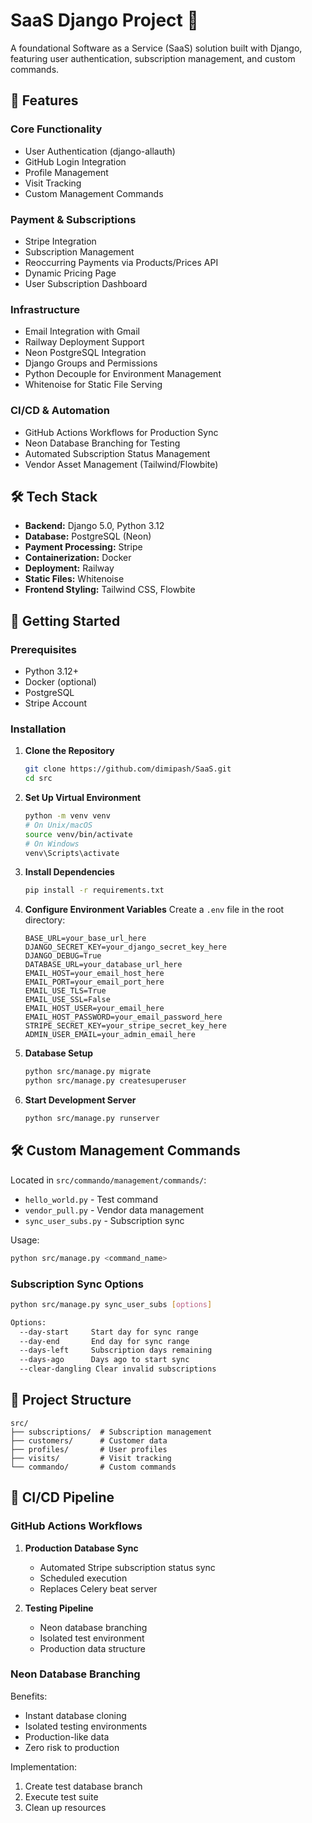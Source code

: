# SaaS Django Project 🚀

A foundational Software as a Service (SaaS) solution built with Django, featuring user authentication, subscription management, and custom commands.

## 🌟 Features

### Core Functionality

-   User Authentication (django-allauth)
-   GitHub Login Integration
-   Profile Management
-   Visit Tracking
-   Custom Management Commands

### Payment & Subscriptions

-   Stripe Integration
-   Subscription Management
-   Reoccurring Payments via Products/Prices API
-   Dynamic Pricing Page
-   User Subscription Dashboard

### Infrastructure

-   Email Integration with Gmail
-   Railway Deployment Support
-   Neon PostgreSQL Integration
-   Django Groups and Permissions
-   Python Decouple for Environment Management
-   Whitenoise for Static File Serving

### CI/CD & Automation

-   GitHub Actions Workflows for Production Sync
-   Neon Database Branching for Testing
-   Automated Subscription Status Management
-   Vendor Asset Management (Tailwind/Flowbite)

## 🛠️ Tech Stack

-   **Backend:** Django 5.0, Python 3.12
-   **Database:** PostgreSQL (Neon)
-   **Payment Processing:** Stripe
-   **Containerization:** Docker
-   **Deployment:** Railway
-   **Static Files:** Whitenoise
-   **Frontend Styling:** Tailwind CSS, Flowbite

## 🚀 Getting Started

### Prerequisites

-   Python 3.12+
-   Docker (optional)
-   PostgreSQL
-   Stripe Account

### Installation

1.  **Clone the Repository**

    ```bash
    git clone https://github.com/dimipash/SaaS.git
    cd src
    ```

2.  **Set Up Virtual Environment**

    ```bash
    python -m venv venv
    # On Unix/macOS
    source venv/bin/activate
    # On Windows
    venv\Scripts\activate
    ```

3.  **Install Dependencies**

    ```bash
    pip install -r requirements.txt
    ```

4.  **Configure Environment Variables**
    Create a `.env` file in the root directory:

      ```env
      BASE_URL=your_base_url_here
      DJANGO_SECRET_KEY=your_django_secret_key_here
      DJANGO_DEBUG=True
      DATABASE_URL=your_database_url_here
      EMAIL_HOST=your_email_host_here
      EMAIL_PORT=your_email_port_here
      EMAIL_USE_TLS=True
      EMAIL_USE_SSL=False
      EMAIL_HOST_USER=your_email_here
      EMAIL_HOST_PASSWORD=your_email_password_here
      STRIPE_SECRET_KEY=your_stripe_secret_key_here
      ADMIN_USER_EMAIL=your_admin_email_here
      ```

5.  **Database Setup**

    ```bash
    python src/manage.py migrate
    python src/manage.py createsuperuser
    ```

6.  **Start Development Server**
    ```bash
    python src/manage.py runserver
    ```

## 🛠️ Custom Management Commands

Located in `src/commando/management/commands/`:

-   `hello_world.py` - Test command
-   `vendor_pull.py` - Vendor data management
-   `sync_user_subs.py` - Subscription sync

Usage:

```bash
python src/manage.py <command_name>
```

### Subscription Sync Options

```bash
python src/manage.py sync_user_subs [options]

Options:
  --day-start     Start day for sync range
  --day-end       End day for sync range
  --days-left     Subscription days remaining
  --days-ago      Days ago to start sync
  --clear-dangling Clear invalid subscriptions
```

## 📁 Project Structure

```
src/
├── subscriptions/  # Subscription management
├── customers/      # Customer data
├── profiles/       # User profiles
├── visits/         # Visit tracking
└── commando/       # Custom commands
```

## 🔄 CI/CD Pipeline

### GitHub Actions Workflows

1. **Production Database Sync**

    - Automated Stripe subscription status sync
    - Scheduled execution
    - Replaces Celery beat server

2. **Testing Pipeline**
    - Neon database branching
    - Isolated test environment
    - Production data structure

### Neon Database Branching

Benefits:

-   Instant database cloning
-   Isolated testing environments
-   Production-like data
-   Zero risk to production

Implementation:

1. Create test database branch
2. Execute test suite
3. Clean up resources

